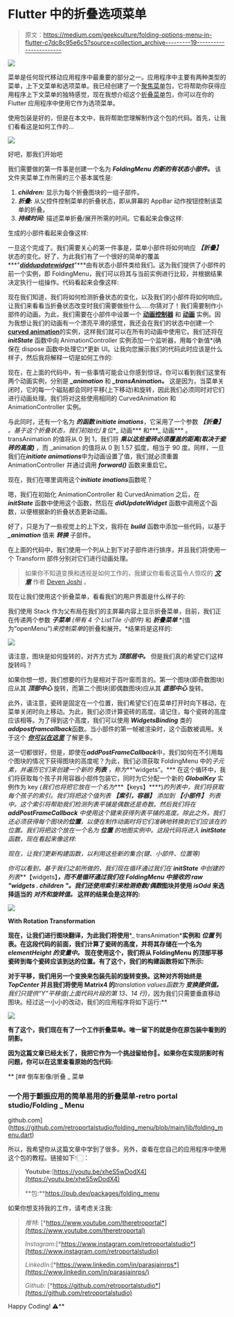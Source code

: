 # Flutter 中的折叠选项菜单

> 原文：<https://medium.com/geekculture/folding-options-menu-in-flutter-c7dc8c95e6c5?source=collection_archive---------19----------------------->

![](img/96b84c1d08bfbab1725b1ac7d77ed8f4.png)

菜单是任何现代移动应用程序中最重要的部分之一。应用程序中主要有两种类型的菜单，上下文菜单和选项菜单。我已经创建了一个[聚焦菜单](https://youtu.be/Y2XyyJcSTQo)包，它将帮助你获得应用程序上下文菜单的独特感觉，现在我想介绍这个[折叠菜单](https://pub.dev/packages/folding_menu)包，你可以在你的 Flutter 应用程序中使用它作为选项菜单。

使用包装是好的，但是在本文中，我将帮助您理解制作这个包的代码。首先，让我们看看这是如何工作的…

![](img/9754f2f83fd1a9ff94b44d6df3ee6e8d.png)

好吧，那我们开始吧

我们需要做的第一件事是创建一个名为 ***FoldingMenu 的新的有状态小部件。*** 该文件夹菜单工作所需的三个基本属性是:

1.  ***children:*** 显示为每个折叠图块的一组子部件。
2.  ***折叠:*** 从父控件控制菜单的折叠状态，即从屏幕的 AppBar 动作按钮控制该菜单的折叠。
3.  ***持续时间:*** 描述菜单折叠/展开所需的时间。它看起来会像这样:

生成的小部件看起来会像这样:

一旦这个完成了。我们需要关心的第一件事是，菜单小部件将如何响应 ***【折叠】*** 状态的变化。好了，为此我们有了一个很好的简单的覆盖***"***[***diddupdatewidget***](https://api.flutter.dev/flutter/widgets/State/didUpdateWidget.html)***"***由有状态小部件类给我们。这为我们提供了小部件的前一个实例，即 FoldingMenu，我们可以将其与当前实例进行比较，并根据结果决定执行一组操作。代码看起来会像这样:

现在我们知道，我们将如何检测折叠状态的变化，以及我们的小部件将如何响应。让我们来看看当折叠状态改变时我们需要做些什么…..你猜对了！我们需要制作小部件的动画，为此，我们需要在小部件中设置一个 [**动画控制器**](https://api.flutter.dev/flutter/animation/AnimationController-class.html) 和 [**动画**](https://api.flutter.dev/flutter/animation/Animation-class.html) 实例。因为我想让我们的动画有一个漂亮平滑的感觉，我还会在我们的状态中创建一个[**curved animation**](https://api.flutter.dev/flutter/animation/CurvedAnimation-class.html)的实例，这样我们就可以在所有的动画中使用它。我们还将在 ***initState*** 函数中向 AnimationController 实例添加一个监听器，用每个新值*(确保在 dispose 函数中处理它)*更新 UI。让我向您展示我们的代码此时应该是什么样子，然后我将解释一切是如何工作的:

现在，在上面的代码中，有一些事情可能会让你感到惊讶。你可以看到我们这里有两个动画实例，分别是 ***_animation*** 和 ***_transAnimation。*** 这是因为，当菜单关闭时，它的每一个磁贴都会同时平移(上下移动)和旋转，因此我们必须同时对它们进行动画处理。我们将对这些使用相同的 CurvedAnimation 和 AnimationController 实例。

与此同时，还有一个名为 ***的函数 initiate imations***，它采用了一个参数 ***【折叠】*** *。*基于这个折叠状态，我们初始化/复位***_ 动画*** 和***_ 动画*** 。transAnimation 的值将从 0 到 1，我们将 ***乘以这些瓷砖必须覆盖的距离(取决于瓷砖的高度)*** ，而 _animation 的值将从 0 到 1.57 弧度，相当于 90 度。同样，一旦我们在***initiate animations***中为动画设置了值，我们就必须重置 AnimationController 并通过调用 ***forward()*** 函数来重启它。

现在，我们在哪里调用这个***initiate imations***函数呢？

嗯，我们在初始化 AnimationController 和 CurvedAnimation 之后，在 ***initState*** 函数中使用这个函数，然后在 ***didUpdateWidget*** 函数中调用这个函数，以便根据新的折叠状态更新动画。

好了，只是为了一些视觉上的上下文，我将在 ***build*** 函数中添加一些代码，以基于 ***_animation*** 值来 ***转换*** 子部件。

在上面的代码中，我们使用一个列从上到下对子部件进行排序，并且我们将使用一个 Transform 部件分别对它们进行动画处理。

> 如果你不知道变换和透视是如何工作的，我建议你看看这篇令人惊叹的 [***文章***](/flutter-community/advanced-flutter-matrix4-and-perspective-transformations-a79404a0d828) 作者 [Deven Joshi](https://medium.com/u/abc8b1aeb318?source=post_page-----c7dc8c95e6c5--------------------------------) 。

现在让我们使用这个折叠菜单，看看我们的用户界面是什么样子的:

我们使用 Stack 作为父布局在我们的主屏幕内容上显示折叠菜单，目前，我们正在传递两个参数 ***子菜单*** *(带有 4 个 ListTile 小部件)* 和 ***折叠菜单*** *(值为“openMenu”)*来控制菜单*的折叠和展开。*结果将是这样的:

![](img/858037e5104d183082b099a3cad4af60.png)

请注意，图块是如何旋转的，对齐方式为 ***顶部居中。*** 但是我们真的希望它们这样旋转吗？

如果你想一想，我们想要的行为是相对于百叶窗而言的。第一个图块(即奇数图块)应从其 ***顶部中心*** 旋转，而第二个图块(即偶数图块)应从其 ***底部中心*** 旋转。

此外，请注意，瓷砖是固定在一个位置，我们希望它们在菜单打开时向下移动，在菜单关闭时向上移动。为此，我们必须计算瓷砖的高度。请记住，每个瓷砖的高度应该相等。为了得到这个高度，我们可以使用 ***WidgetsBinding*** 类的***addpostframcallback***函数。当小部件的第一帧被渲染时，这个函数被调用。关于这个 [***你可以在这里***](https://api.flutter.dev/flutter/scheduler/SchedulerBinding/addPostFrameCallback.html) 了解更多。

这一切都很好，但是，即使在***addPostFrameCallback***中，我们如何在不引用每个图块的情况下获得图块的高度呢？为此，我们必须获取 FoldingMenu 中的*子元素，并遍历它们来创建一个新的 ***列表*** ，称为***“widgets”。*** 在这个循环中，我们将获取每个孩子并用容器小部件包装它，同时为它分配一个新的 ***GlobalKey*** 实例作为 key *(我们也将把它放在一个名为****【keys】****)*的列表中，我们将获取每个孩子的索引。我们将把这个值列表 ***【索引，容器】*** 添加到 ***【小部件】*** 列表中。这个索引将帮助我们检测列表平铺是偶数还是奇数。然后我们将在 **addPostFrameCallback** 中使用这个键来获得列表平铺的高度。除此之外，我们还必须获得每个图块的**位置**，以便在制作动画时将它们准确地转换到它们应该在的位置。我们将把这个放在一个名为 ***位置*** 的地图实例中。这段代码将进入 ***initState*** 函数，现在看起来像这样:*

*现在，让我们更新构建函数，以利用这些新的集合(键、小部件、位置等)*

*你可以看到，基于我们之前所做的，我们现在循环通过我们在 ***initState*** 中创建的列表***【widgets】***，而不是循环通过我们在 FoldingMenu 中接收的 raw "***widgets . children "***。我们还使用索引来检测奇数/偶数*图块并使用 ***isOdd*** 来选择适当的 ***对齐和旋转值。*** 这样的结果会是这样的:**

**![](img/b1e5a79af9728116328ad47a630bc7fe.png)**

**With Rotation Transformation**

**现在，让我们进行图块翻译，为此我们将使用***_ transAnimation***实例和 ***位置*** 列表。在这段代码的前面，我们计算了瓷砖的高度，并将其存储在一个名为 ***elementHeight 的变量中。*** 现在使用这个，我们将从 FoldingMenu 的顶部平移瓷砖到每个瓷砖应该到达的位置。有了这个，我们的构建函数将如下所示:**

**对于平移，我们用另一个变换来包装先前的旋转变换。这种对齐将始终是 ***TopCenter*** 并且我们将使用 Matrix4 的***translation values***函数为 ***变换提供值。*** 我们只提供“Y”平移值*(上面代码片段的第 13、14 行)*，因为我们只需要垂直移动图块。经过这一小小的改动，我们的应用程序将如下运行:**

**![](img/831386044cd2c14111f796624ddccbad.png)**

**有了这个，我们现在有了一个工作折叠菜单。唯一留下的就是你在原包装中看到的阴影。**

**因为这篇文章已经太长了，我把它作为一个挑战留给你🎯。如果你在实现阴影时有问题，你可以在这里查看原始的包代码:**

**[](https://github.com/retroportalstudio/folding_menu/blob/main/lib/folding_menu.dart) [## 倒车影像/折叠 _ 菜单

### 一个用于颤振应用的简单易用的折叠菜单-retro portal studio/Folding _ Menu

github.com](https://github.com/retroportalstudio/folding_menu/blob/main/lib/folding_menu.dart) 

所以，我希望你从这篇文章中学到了很多。另外，查看在您自己的应用程序中使用这个包的教程。链接如下👇🏻：

> **Youtube:**[https://youtu.be/xheS5wDodX4](https://youtu.be/xheS5wDodX4)
> 
> **包:**https://pub.dev/packages/folding_menu

如果你想支持我的工作，请考虑关注我:

> *推特:* [*https://www.youtube.com/theretroportal*](https://www.youtube.com/theretroportal)
> 
> *Instagram:*[*https://www.instagram.com/retroportalstudio*](https://www.instagram.com/retroportalstudio)
> 
> *LinkedIn:*[*https://www.linkedin.com/in/parasjainrps*](https://www.linkedin.com/in/parasjainrps/)
> 
> *Github:* [*https://github.com/retroportalstudio*](https://github.com/retroportalstudio)

Happy Coding! ⚠️**